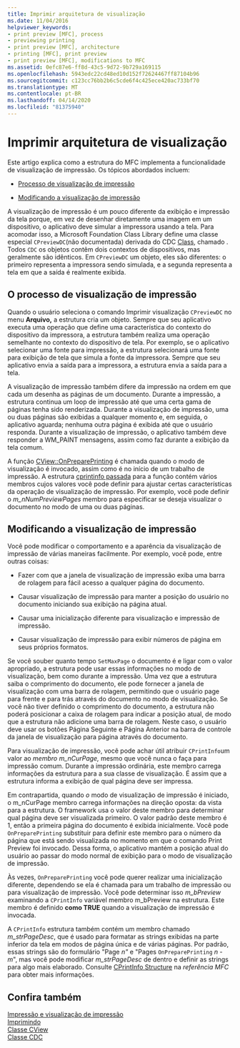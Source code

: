 ```yaml
---
title: Imprimir arquitetura de visualização
ms.date: 11/04/2016
helpviewer_keywords:
- print preview [MFC], process
- previewing printing
- print preview [MFC], architecture
- printing [MFC], print preview
- print preview [MFC], modifications to MFC
ms.assetid: 0efc87e6-ff8d-43c5-9d72-9b729a169115
ms.openlocfilehash: 5943edc22cd48ed10d152f72624467ff87104b96
ms.sourcegitcommit: c123cc76bb2b6c5cde6f4c425ece420ac733bf70
ms.translationtype: MT
ms.contentlocale: pt-BR
ms.lasthandoff: 04/14/2020
ms.locfileid: "81375940"
---
```

# <a name="print-preview-architecture"></a>Imprimir arquitetura de visualização

Este artigo explica como a estrutura do MFC implementa a funcionalidade de visualização de impressão. Os tópicos abordados incluem:

- [Processo de visualização de impressão](#_core_the_print_preview_process)

- [Modificando a visualização de impressão](#_core_modifying_print_preview)

A visualização de impressão é um pouco diferente da exibição e impressão da tela porque, em vez de desenhar diretamente uma imagem em um dispositivo, o aplicativo deve simular a impressora usando a tela. Para acomodar isso, a Microsoft Foundation Class Library define uma classe especial `CPreviewDC`(não documentada) derivada do CDC [Class](../mfc/reference/cdc-class.md), chamado . Todos `CDC` os objetos contêm dois contextos de dispositivos, mas geralmente são idênticos. Em `CPreviewDC` um objeto, eles são diferentes: o primeiro representa a impressora sendo simulada, e a segunda representa a tela em que a saída é realmente exibida.

## <a name="the-print-preview-process"></a><a name="_core_the_print_preview_process"></a>O processo de visualização de impressão

Quando o usuário seleciona o comando Imprimir visualização `CPreviewDC` no menu **Arquivo,** a estrutura cria um objeto. Sempre que seu aplicativo executa uma operação que define uma característica do contexto do dispositivo da impressora, a estrutura também realiza uma operação semelhante no contexto do dispositivo de tela. Por exemplo, se o aplicativo selecionar uma fonte para impressão, a estrutura selecionará uma fonte para exibição de tela que simula a fonte da impressora. Sempre que seu aplicativo envia a saída para a impressora, a estrutura envia a saída para a tela.

A visualização de impressão também difere da impressão na ordem em que cada um desenha as páginas de um documento. Durante a impressão, a estrutura continua um loop de impressão até que uma certa gama de páginas tenha sido renderizada. Durante a visualização de impressão, uma ou duas páginas são exibidas a qualquer momento e, em seguida, o aplicativo aguarda; nenhuma outra página é exibida até que o usuário responda. Durante a visualização de impressão, o aplicativo também deve responder a WM_PAINT mensagens, assim como faz durante a exibição da tela comum.

A função [CView::OnPreparePrinting](../mfc/reference/cview-class.md#onprepareprinting) é chamada quando o modo de visualização é invocado, assim como é no início de um trabalho de impressão. A estrutura [cprintinfo passada](../mfc/reference/cprintinfo-structure.md) para a função contém vários membros cujos valores você pode definir para ajustar certas características da operação de visualização de impressão. Por exemplo, você pode definir o *m_nNumPreviewPages* membro para especificar se deseja visualizar o documento no modo de uma ou duas páginas.

## <a name="modifying-print-preview"></a><a name="_core_modifying_print_preview"></a>Modificando a visualização de impressão

Você pode modificar o comportamento e a aparência da visualização de impressão de várias maneiras facilmente. Por exemplo, você pode, entre outras coisas:

- Fazer com que a janela de visualização de impressão exiba uma barra de rolagem para fácil acesso a qualquer página do documento.

- Causar visualização de impressão para manter a posição do usuário no documento iniciando sua exibição na página atual.

- Causar uma inicialização diferente para visualização e impressão de impressão.

- Causar visualização de impressão para exibir números de página em seus próprios formatos.

Se você souber quanto tempo `SetMaxPage` o documento é e ligar com o valor apropriado, a estrutura pode usar essas informações no modo de visualização, bem como durante a impressão. Uma vez que a estrutura saiba o comprimento do documento, ele pode fornecer a janela de visualização com uma barra de rolagem, permitindo que o usuário page para frente e para trás através do documento no modo de visualização. Se você não tiver definido o comprimento do documento, a estrutura não poderá posicionar a caixa de rolagem para indicar a posição atual, de modo que a estrutura não adicione uma barra de rolagem. Neste caso, o usuário deve usar os botões Página Seguinte e Página Anterior na barra de controle da janela de visualização para página através do documento.

Para visualização de impressão, você pode achar útil atribuir `CPrintInfo`um valor ao *membro m_nCurPage,* mesmo que você nunca o faça para impressão comum. Durante a impressão ordinária, este membro carrega informações da estrutura para a sua classe de visualização. É assim que a estrutura informa a exibição de qual página deve ser impressa.

Em contrapartida, quando *o* modo de visualização de impressão é iniciado, o m_nCurPage membro carrega informações na direção oposta: da vista para a estrutura. O framework usa o valor deste membro para determinar qual página deve ser visualizada primeiro. O valor padrão deste membro é 1, então a primeira página do documento é exibida inicialmente. Você pode `OnPreparePrinting` substituir para definir este membro para o número da página que está sendo visualizada no momento em que o comando Print Preview foi invocado. Dessa forma, o aplicativo mantém a posição atual do usuário ao passar do modo normal de exibição para o modo de visualização de impressão.

Às vezes, `OnPreparePrinting` você pode querer realizar uma inicialização diferente, dependendo se ela é chamada para um trabalho de impressão ou para visualização de impressão. Você pode determinar isso *m_bPreview* examinando a `CPrintInfo` variável membro m_bPreview na estrutura. Este membro é definido **como TRUE** quando a visualização de impressão é invocada.

A `CPrintInfo` estrutura também contém um membro chamado *m_strPageDesc*, que é usado para formatar as strings exibidas na parte inferior da tela em modos de página única e de várias páginas. Por padrão, essas strings são do formulário "Page *n"* e "Pages `OnPreparePrinting` *n* - *m*", mas você pode modificar *m_strPageDesc* de dentro e definir as strings para algo mais elaborado. Consulte [CPrintInfo Structure](../mfc/reference/cprintinfo-structure.md) na *referência MFC* para obter mais informações.

## <a name="see-also"></a>Confira também

[Impressão e visualização de impressão](../mfc/printing-and-print-preview.md)<br/>
[Imprimindo](../mfc/printing.md)<br/>
[Classe CView](../mfc/reference/cview-class.md)<br/>
[Classe CDC](../mfc/reference/cdc-class.md)
